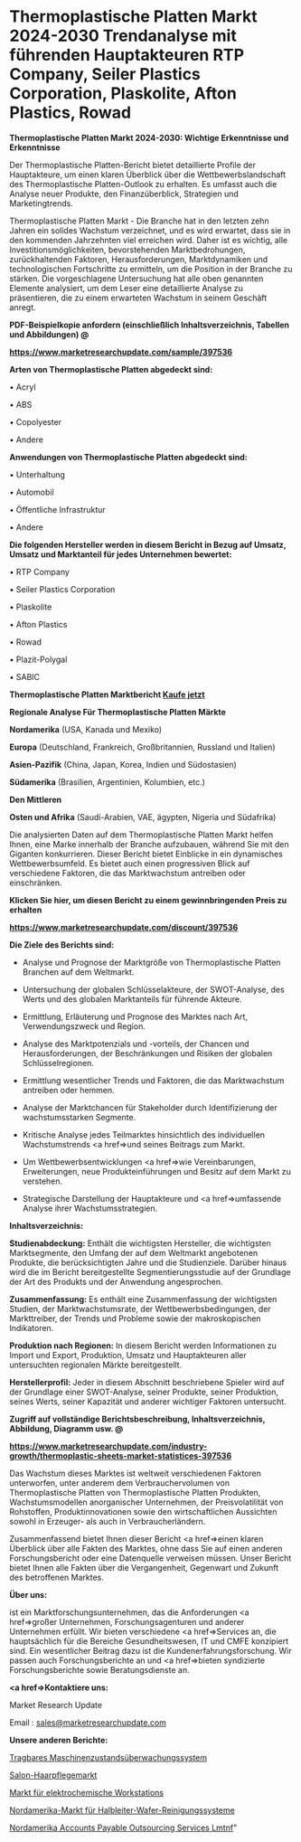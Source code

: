 # Thermoplastische Platten Markt 2024-2030 Trendanalyse mit führenden Hauptakteuren RTP Company, Seiler Plastics Corporation, Plaskolite, Afton Plastics, Rowad

<strong>Thermoplastische Platten Markt 2024-2030: Wichtige Erkenntnisse und Erkenntnisse</strong>

Der Thermoplastische Platten-Bericht bietet detaillierte Profile der Hauptakteure, um einen klaren Überblick über die Wettbewerbslandschaft des Thermoplastische Platten-Outlook zu erhalten. Es umfasst auch die Analyse neuer Produkte, den Finanzüberblick, Strategien und Marketingtrends.

Thermoplastische Platten Markt - Die Branche hat in den letzten zehn Jahren ein solides Wachstum verzeichnet, und es wird erwartet, dass sie in den kommenden Jahrzehnten viel erreichen wird. Daher ist es wichtig, alle Investitionsmöglichkeiten, bevorstehenden Marktbedrohungen, zurückhaltenden Faktoren, Herausforderungen, Marktdynamiken und technologischen Fortschritte zu ermitteln, um die Position in der Branche zu stärken. Die vorgeschlagene Untersuchung hat alle oben genannten Elemente analysiert, um dem Leser eine detaillierte Analyse zu präsentieren, die zu einem erwarteten Wachstum in seinem Geschäft anregt.



<strong><b>PDF-Beispielkopie anfordern (einschließlich Inhaltsverzeichnis, Tabellen und Abbildungen) @ </b></strong>

<strong><a href=https://www.marketresearchupdate.com/sample/397536>

<strong>https://www.marketresearchupdate.com/sample/397536</u></a></strong></strong>



<strong>Arten von Thermoplastische Platten abgedeckt sind:</strong>

• Acryl

• ABS

• Copolyester

• Andere



<strong>Anwendungen von Thermoplastische Platten abgedeckt sind:</strong>

• Unterhaltung

• Automobil

• Öffentliche Infrastruktur

• Andere



<strong>Die folgenden Hersteller werden in diesem Bericht in Bezug auf Umsatz, Umsatz und Marktanteil für jedes Unternehmen bewertet:</strong>

• RTP Company

• Seiler Plastics Corporation

• Plaskolite

• Afton Plastics

• Rowad

• Plazit-Polygal

• SABIC



<strong>Thermoplastische Platten Marktbericht <a href=https://www.marketresearchupdate.com/buynow/397536>Kaufe jetzt</a></strong>



<strong>Regionale Analyse Für Thermoplastische Platten Märkte</strong>



<strong>Nordamerika</strong> (USA, Kanada und Mexiko)



<strong>Europa</strong> (Deutschland, Frankreich, Großbritannien, Russland und Italien)



<strong>Asien-Pazifik</strong> (China, Japan, Korea, Indien und Südostasien)



<strong>Südamerika</strong> (Brasilien, Argentinien, Kolumbien, etc.)



<strong>Den Mittleren</strong> 

<strong>Osten und Afrika</strong> (Saudi-Arabien, VAE, ägypten, Nigeria und Südafrika)

Die analysierten Daten auf dem Thermoplastische Platten Markt helfen Ihnen, eine Marke innerhalb der Branche aufzubauen, während Sie mit den Giganten konkurrieren. Dieser Bericht bietet Einblicke in ein dynamisches Wettbewerbsumfeld. Es bietet auch einen progressiven Blick auf verschiedene Faktoren, die das Marktwachstum antreiben oder einschränken.



<strong>Klicken Sie hier, um diesen Bericht zu einem gewinnbringenden Preis zu erhalten
</strong>

<strong><a href=https://www.marketresearchupdate.com/discount/397536>https://www.marketresearchupdate.com/discount/397536</b></u></strong></a>



<strong>Die Ziele des Berichts sind:</strong>

- Analyse und Prognose der Marktgröße von Thermoplastische Platten Branchen auf dem Weltmarkt.

- Untersuchung der globalen Schlüsselakteure, der SWOT-Analyse, des Werts und des globalen Marktanteils für führende Akteure.

- Ermittlung, Erläuterung und Prognose des Marktes nach Art, Verwendungszweck und Region.

- Analyse des Marktpotenzials und -vorteils, der Chancen und Herausforderungen, der Beschränkungen und Risiken der globalen Schlüsselregionen.

- Ermittlung wesentlicher Trends und Faktoren, die das Marktwachstum antreiben oder hemmen.

- Analyse der Marktchancen für Stakeholder durch Identifizierung der wachstumsstarken Segmente.

- Kritische Analyse jedes Teilmarktes hinsichtlich des individuellen Wachstumstrends <a href=>und</a> seines Beitrags zum Markt.

- Um Wettbewerbsentwicklungen <a href=>wie</a> Vereinbarungen, Erweiterungen, neue Produkteinführungen und Besitz auf dem Markt zu verstehen.

- Strategische Darstellung der Hauptakteure und <a href=>umfas</a>sende Analyse ihrer Wachstumsstrategien.



<strong>Inhaltsverzeichnis:</strong>



<strong>Studienabdeckung:</strong> Enthält die wichtigsten Hersteller, die wichtigsten Marktsegmente, den Umfang der auf dem Weltmarkt angebotenen Produkte, die berücksichtigten Jahre und die Studienziele. Darüber hinaus wird die im Bericht bereitgestellte Segmentierungsstudie auf der Grundlage der Art des Produkts und der Anwendung angesprochen.



<strong>Zusammenfassung:</strong> Es enthält eine Zusammenfassung der wichtigsten Studien, der Marktwachstumsrate, der Wettbewerbsbedingungen, der Markttreiber, der Trends und Probleme sowie der makroskopischen Indikatoren.



<strong>Produktion nach Regionen:</strong> In diesem Bericht werden Informationen zu Import und Export, Produktion, Umsatz und Hauptakteuren aller untersuchten regionalen Märkte bereitgestellt.



<strong>Herstellerprofil:</strong> Jeder in diesem Abschnitt beschriebene Spieler wird auf der Grundlage einer SWOT-Analyse, seiner Produkte, seiner Produktion, seines Werts, seiner Kapazität und anderer wichtiger Faktoren untersucht.



<strong><b>Zugriff auf vollständige Berichtsbeschreibung, Inhaltsverzeichnis, Abbildung, Diagramm usw. @ </b></strong>

<strong><a href=https://www.marketresearchupdate.com/industry-growth/thermoplastic-sheets-market-statistices-397536>https://www.marketresearchupdate.com/industry-growth/thermoplastic-sheets-market-statistices-397536</a></strong>

Das Wachstum dieses Marktes ist weltweit verschiedenen Faktoren unterworfen, unter anderem dem Verbrauchervolumen von Thermoplastische Platten von Thermoplastische Platten Produkten, Wachstumsmodellen anorganischer Unternehmen, der Preisvolatilität von Rohstoffen, Produktinnovationen sowie den wirtschaftlichen Aussichten sowohl in Erzeuger- als auch in Verbraucherländern.

Zusammenfassend bietet Ihnen dieser Bericht <a href=>einen</a> klaren Überblick über alle Fakten des Marktes, ohne dass Sie auf einen anderen Forschungsbericht oder eine Datenquelle verweisen müssen. Unser Bericht bietet Ihnen alle Fakten über die Vergangenheit, Gegenwart und Zukunft des betroffenen Marktes.



<strong>Über uns:</strong>

 ist ein Marktforschungsunternehmen, das die Anforderungen <a href=>großer</a> Unternehmen, Forschungsagenturen und anderer Unternehmen erfüllt. Wir bieten verschiedene <a href=>Services</a> an, die hauptsächlich für die Bereiche Gesundheitswesen, IT und CMFE konzipiert sind. Ein wesentlicher Beitrag dazu ist die Kundenerfahrungsforschung. Wir passen auch Forschungsberichte an und <a href=>bieten</a> syndizierte Forschungsberichte sowie Beratungsdienste an.



<strong><a href=>Kontaktiere uns:</a></strong>

Market Research Update

Email : sales@marketresearchupdate.com



<strong>Unsere anderen Berichte:</strong>

<a href=https://www.linkedin.com/pulse/portable-machine-condition-monitoring-system>Tragbares Maschinenzustandsüberwachungssystem</a>

<a href=https://www.linkedin.com/pulse/salon-hair-care-market-size-trends-consumption>Salon-Haarpflegemarkt</a>

<a href=https://www.linkedin.com/pulse/electrochemical-workstation-market-2023-remarking>Markt für elektrochemische Workstations</a>

<a href=https://www.linkedin.com/pulse/north-america-semiconductor-wafer-cleaning-system-market>Nordamerika-Markt für Halbleiter-Wafer-Reinigungssysteme</a>

<a href=https://www.linkedin.com/pulse/north-america-accounts-payable-outsourcing-services-lmtnf/>Nordamerika Accounts Payable Outsourcing Services Lmtnf</a>"
